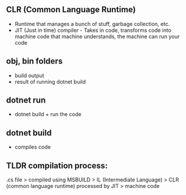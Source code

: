 ## CLR (Common Language Runtime)

- Runtime that manages a bunch of stuff, garbage collection, etc.
- JIT (Just in time) compiler - Takes in code, transforms code into machine code that machine understands, the machine can run your code

## obj, bin folders

- build output
- result of running dotnet build

## dotnet run

- dotnet build + run the code

## dotnet build

- compiles code

## TLDR compilation process:

.cs file > compiled using MSBUILD > IL (Intermediate Language) > CLR (common language runtime) processed by JIT > machine code
